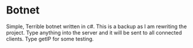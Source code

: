 # Botnet
Simple, Terrible botnet written in c#.
This is a backup as I am rewriting the project.
Type anything into the server and it will be sent to all connected clients.
Type getIP for some testing.
